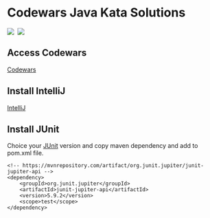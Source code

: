 <h1 style = "color: ">Codewars Java Kata Solutions</h1>

<div style="display: flex;">
  <img style="margin-right: 8px;" src="https://img.shields.io/badge/Codewars-B1361E?style=for-the-badge&logo=codewars&logoColor=grey">
  <img style="margin-right: 8px;" src="https://img.shields.io/badge/java-%23ED8B00.svg?style=for-the-badge&logo=java&logoColor=white">
</div>

## Access Codewars
[Codewars]()

## Install IntelliJ
[IntelliJ](https://www.jetbrains.com/idea/download/#section=windows)

## Install JUnit
Choice your [JUnit](https://mvnrepository.com/artifact/org.junit.jupiter/junit-jupiter-api) version and copy maven dependency and add to pom.xml file.

```
<!-- https://mvnrepository.com/artifact/org.junit.jupiter/junit-jupiter-api -->
<dependency>
    <groupId>org.junit.jupiter</groupId>
    <artifactId>junit-jupiter-api</artifactId>
    <version>5.9.2</version>
    <scope>test</scope>
</dependency>
```